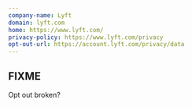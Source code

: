 ```yaml
---
company-name: Lyft
domain: lyft.com
home: https://www.lyft.com/
privacy-policy: https://www.lyft.com/privacy
opt-out-url: https://account.lyft.com/privacy/data
---
```


## FIXME

Opt out broken?
